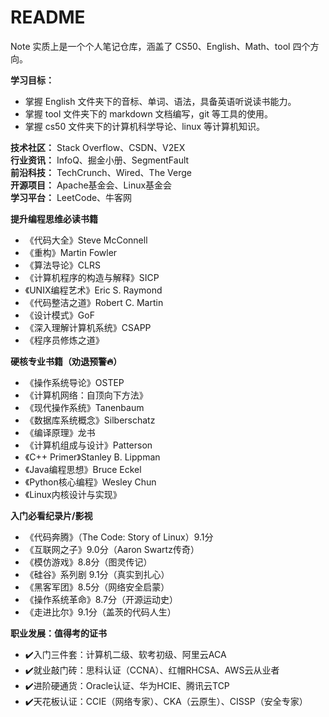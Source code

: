 # README
Note 实质上是一个个人笔记仓库，涵盖了 CS50、English、Math、tool 四个方向。 

**学习目标：**  
* 掌握 English 文件夹下的音标、单词、语法，具备英语听说读书能力。  
* 掌握 tool 文件夹下的 markdown 文档编写，git 等工具的使用。  
* 掌握 cs50 文件夹下的计算机科学导论、linux 等计算机知识。  

**技术社区：** Stack Overflow、CSDN、V2EX  
**行业资讯：** InfoQ、掘金小册、SegmentFault  
**前沿科技：** TechCrunch、Wired、The Verge  
**开源项目：** Apache基金会、Linux基金会  
**学习平台：** LeetCode、牛客网  

**提升编程思维必读书籍**  

* 《代码大全》Steve McConnell  
* 《重构》Martin Fowler  
* 《算法导论》CLRS  
* 《计算机程序的构造与解释》SICP  
* 《UNIX编程艺术》Eric S. Raymond  
* 《代码整洁之道》Robert C. Martin  
* 《设计模式》GoF  
* 《深入理解计算机系统》CSAPP  
* 《程序员修炼之道》  

**硬核专业书籍（劝退预警🔥）**  
* 《操作系统导论》OSTEP  
* 《计算机网络：自顶向下方法》  
* 《现代操作系统》Tanenbaum  
* 《数据库系统概念》Silberschatz  
* 《编译原理》龙书  
* 《计算机组成与设计》Patterson  
* 《C++ Primer》Stanley B. Lippman  
* 《Java编程思想》Bruce Eckel  
* 《Python核心编程》Wesley Chun  
* 《Linux内核设计与实现》  

**入门必看纪录片/影视**  
* 《代码奔腾》（The Code: Story of Linux）9.1分  
* 《互联网之子》9.0分（Aaron Swartz传奇）  
* 《模仿游戏》8.8分（图灵传记）  
* 《硅谷》系列剧 9.1分（真实到扎心）  
* 《黑客军团》8.5分（网络安全启蒙）  
* 《操作系统革命》8.7分（开源运动史）  
* 《走进比尔》9.1分（盖茨的代码人生）  

**职业发展：值得考的证书**  
* ✔️入门三件套：计算机二级、软考初级、阿里云ACA  
* ✔️就业敲门砖：思科认证（CCNA）、红帽RHCSA、AWS云从业者  
* ✔️进阶硬通货：Oracle认证、华为HCIE、腾讯云TCP  
* ✔️天花板认证：CCIE（网络专家）、CKA（云原生）、CISSP（安全专家）  
